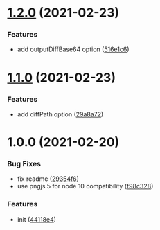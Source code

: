 # [1.2.0](https://github.com/dword-design/jest-image-matcher/compare/v1.1.0...v1.2.0) (2021-02-23)


### Features

* add outputDiffBase64 option ([516e1c6](https://github.com/dword-design/jest-image-matcher/commit/516e1c61fcff4e0167f013cb920273bc208c9498))

# [1.1.0](https://github.com/dword-design/jest-image-matcher/compare/v1.0.0...v1.1.0) (2021-02-23)


### Features

* add diffPath option ([29a8a72](https://github.com/dword-design/jest-image-matcher/commit/29a8a7290297f5e9863dcf53881ef1d37d557c24))

# 1.0.0 (2021-02-20)


### Bug Fixes

* fix readme ([29354f6](https://github.com/dword-design/jest-image-matcher/commit/29354f69a17ec975987eddb9524632007216bb36))
* use pngjs 5 for node 10 compatibility ([f98c328](https://github.com/dword-design/jest-image-matcher/commit/f98c3282e5cb1dd7b0d1262baa2033885cefba87))


### Features

* init ([44118e4](https://github.com/dword-design/jest-image-matcher/commit/44118e4136b43bd029920925ee11a4c4290c21d3))
